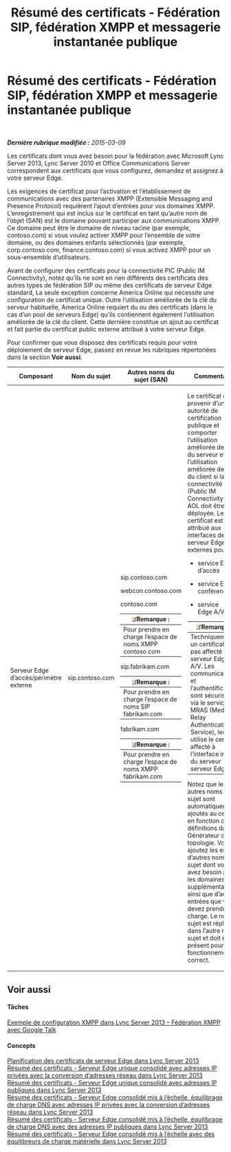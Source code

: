 ﻿---
title: Résumé des certificats - Fédération SIP, fédération XMPP et messagerie instantanée publique
TOCTitle: Résumé des certificats - Fédération SIP, fédération XMPP et messagerie instantanée publique
ms:assetid: 933d6351-cfa6-4432-b3ed-1aff3ac92065
ms:mtpsurl: https://technet.microsoft.com/fr-fr/library/JJ618372(v=OCS.15)
ms:contentKeyID: 49298094
ms.date: 05/20/2016
mtps_version: v=OCS.15
ms.translationtype: HT
---

# Résumé des certificats - Fédération SIP, fédération XMPP et messagerie instantanée publique

 

_**Dernière rubrique modifiée :** 2015-03-09_

Les certificats dont vous avez besoin pour la fédération avec Microsoft Lync Server 2013, Lync Server 2010 et Office Communications Server correspondent aux certificats que vous configurez, demandez et assignez à votre serveur Edge.

Les exigences de certificat pour l’activation et l’établissement de communications avec des partenaires XMPP (Extensible Messaging and Presence Protocol) requièrent l’ajout d’entrées pour vos domaines XMPP. L’enregistrement qui est inclus sur le certificat en tant qu’autre nom de l’objet (SAN) est le domaine pouvant participer aux communications XMPP. Ce domaine peut être le domaine de niveau racine (par exemple, contoso.com) si vous voulez activer XMPP pour l’ensemble de votre domaine, ou des domaines enfants sélectionnés (par exemple, corp.contoso.com, finance.contoso.com) si vous activez XMPP pour un sous-ensemble d’utilisateurs.

Avant de configurer des certificats pour la connectivité PIC (Public IM Connectivity), notez qu’ils ne sont en rien différents des certificats des autres types de fédération SIP ou même des certificats de serveur Edge standard, La seule exception concerne America Online qui nécessite une configuration de certificat unique. Outre l’utilisation améliorée de la clé du serveur habituelle, America Online requiert du ou des certificats (dans le cas d’un pool de serveurs Edge) qu’ils contiennent également l’utilisation améliorée de la clé du client. Cette dernière constitue un ajout au certificat et fait partie du certificat public externe attribué à votre serveur Edge.

Pour confirmer que vous disposez des certificats requis pour votre déploiement de serveur Edge, passez en revue les rubriques répertoriées dans la section **Voir aussi**.



<table>
<colgroup>
<col style="width: 25%" />
<col style="width: 25%" />
<col style="width: 25%" />
<col style="width: 25%" />
</colgroup>
<thead>
<tr class="header">
<th>Composant</th>
<th>Nom du sujet</th>
<th>Autres noms du sujet (SAN)</th>
<th>Commentaires</th>
</tr>
</thead>
<tbody>
<tr class="odd">
<td><p>Serveur Edge d’accès/périmètre externe</p></td>
<td><p>sip.contoso.com</p></td>
<td><p>sip.contoso.com</p>
<p>webcon.contoso.com</p>
<p>contoso.com</p>
<div class="alert">
<table>
<thead>
<tr class="header">
<th><img src="images/Gg398920.note(OCS.15).gif" title="note" alt="note" />Remarque :</th>
</tr>
</thead>
<tbody>
<tr class="odd">
<td>Pour prendre en charge l’espace de noms XMPP contoso.com</td>
</tr>
</tbody>
</table>

</div>
<p>sip.fabrikam.com</p>
<div class="alert">
<table>
<thead>
<tr class="header">
<th><img src="images/Gg398920.note(OCS.15).gif" title="note" alt="note" />Remarque :</th>
</tr>
</thead>
<tbody>
<tr class="odd">
<td>Pour prendre en charge l’espace de noms SIP fabrikam.com</td>
</tr>
</tbody>
</table>

</div>
<p>fabrikam.com</p>
<div class="alert">
<table>
<thead>
<tr class="header">
<th><img src="images/Gg398920.note(OCS.15).gif" title="note" alt="note" />Remarque :</th>
</tr>
</thead>
<tbody>
<tr class="odd">
<td>Pour prendre en charge l’espace de noms XMPP fabrikam.com</td>
</tr>
</tbody>
</table>

</div></td>
<td><p>Le certificat doit provenir d’une autorité de certification publique et comporter l’utilisation améliorée de la clé du serveur et l’utilisation améliorée de la clé du client si la connectivité PIC (Public IM Connectivity) avec AOL doit être déployée. Le certificat est attribué aux interfaces de serveur Edge externes pour :</p>
<ul>
<li><p>service Edge d’accès</p></li>
<li><p>service Edge de conférence web</p></li>
<li><p>service Edge A/V</p></li>
</ul>
<div class="alert">
<table>
<thead>
<tr class="header">
<th><img src="images/Gg398920.note(OCS.15).gif" title="note" alt="note" />Remarque :</th>
</tr>
</thead>
<tbody>
<tr class="odd">
<td>Techniquement, un certificat n’est pas affecté à un serveur Edge A/V. Les communications et l’authentification sont sécurisées via le service MRAS (Media Relay Authentication Service), lequel utilise le certificat affecté à l’interface interne du serveur serveur Edge.</td>
</tr>
</tbody>
</table>

</div>
<p>Notez que les autres noms de sujet sont automatiquement ajoutés au certificat en fonction de vos définitions dans le Générateur de topologie. Vous ajoutez les entrées d’autres noms de sujet dont vous avez besoin pour les domaines SIP supplémentaires, ainsi que d’autres entrées que vous devez prendre en charge. Le nom de sujet est répliqué dans l’autre nom de sujet et doit être présent pour un fonctionnement correct.</p></td>
</tr>
</tbody>
</table>


## Voir aussi

#### Tâches

[Exemple de configuration XMPP dans Lync Server 2013 – Fédération XMPP avec Google Talk](lync-server-2013-example-xmpp-configuration-–-xmpp-federation-with-google-talk.md)  

#### Concepts

[Planification des certificats de serveur Edge dans Lync Server 2013](lync-server-2013-plan-for-edge-server-certificates.md)  
[Résumé des certificats - Serveur Edge unique consolidé avec adresses IP privées avec la conversion d’adresses réseau dans Lync Server 2013](lync-server-2013-certificate-summary-single-consolidated-edge-with-private-ip-addresses-using-nat.md)  
[Résumé des certificats - Serveur Edge unique consolidé avec adresses IP publiques dans Lync Server 2013](lync-server-2013-certificate-summary-single-consolidated-edge-with-public-ip-addresses.md)  
[Résumé des certificats - Serveur Edge consolidé mis à l’échelle, équilibrage de charge DNS avec adresses IP privées avec la conversion d’adresses réseau dans Lync Server 2013](lync-server-2013-certificate-summary-scaled-consolidated-edge-dns-load-balancing-with-private-ip-addresses-using-nat.md)  
[Résumé des certificats - Serveur Edge consolidé mis à l’échelle, équilibrage de charge DNS avec des adresses IP publiques dans Lync Server 2013](lync-server-2013-certificate-summary-scaled-consolidated-edge-dns-load-balancing-with-public-ip-addresses.md)  
[Résumé des certificats - Serveur Edge consolidé mis à l’échelle avec des équilibreurs de charge matérielle dans Lync Server 2013](lync-server-2013-certificate-summary-scaled-consolidated-edge-with-hardware-load-balancers.md)

